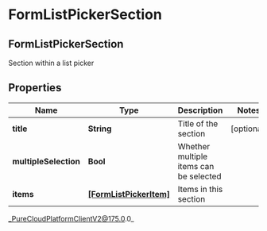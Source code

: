 # FormListPickerSection

## FormListPickerSection
Section within a list picker

## Properties

|Name | Type | Description | Notes|
|------------ | ------------- | ------------- | -------------|
| **title** | **String** | Title of the section | [optional] |
| **multipleSelection** | **Bool** | Whether multiple items can be selected | |
| **items** | [**[FormListPickerItem]**]([FormListPickerItem]) | Items in this section | |



_PureCloudPlatformClientV2@175.0.0_
